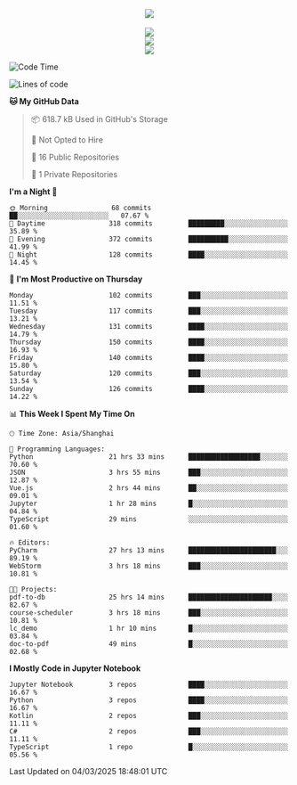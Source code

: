 <div align="center">
  <img src="https://readme-typing-svg.demolab.com?font=Zhi+Mang+Xing&size=40&pause=1000&color=000000&center=true&vCenter=true&lines=Baymax%E5%B0%8F%E6%8C%AF;Hello%20World"/><br/>
  <br/>
  <img src="https://skillicons.dev/icons?i=java,kotlin,python,c,cpp,html,css,javascript" /><br/>
  <img src="https://skillicons.dev/icons?i=spring,vue,pytorch,maven,gradle,mysql,sqlite,linux" /><br/>
  <img src="https://skillicons.dev/icons?i=idea,pycharm,webstorm,androidstudio,vscode,git,vim,md" /><br/>
</div>

<!--START_SECTION:waka-->
![Code Time](http://img.shields.io/badge/Code%20Time-685%20hrs%201%20min-blue)

![Lines of code](https://img.shields.io/badge/From%20Hello%20World%20I%27ve%20Written-6.0%20million%20lines%20of%20code-blue)

**🐱 My GitHub Data** 

> 📦 618.7 kB Used in GitHub's Storage 
 > 
> 🚫 Not Opted to Hire
 > 
> 📜 16 Public Repositories 
 > 
> 🔑 1 Private Repositories 
 > 
**I'm a Night 🦉** 

```text
🌞 Morning                68 commits          ██░░░░░░░░░░░░░░░░░░░░░░░   07.67 % 
🌆 Daytime                318 commits         █████████░░░░░░░░░░░░░░░░   35.89 % 
🌃 Evening                372 commits         ██████████░░░░░░░░░░░░░░░   41.99 % 
🌙 Night                  128 commits         ████░░░░░░░░░░░░░░░░░░░░░   14.45 % 
```
📅 **I'm Most Productive on Thursday** 

```text
Monday                   102 commits         ███░░░░░░░░░░░░░░░░░░░░░░   11.51 % 
Tuesday                  117 commits         ███░░░░░░░░░░░░░░░░░░░░░░   13.21 % 
Wednesday                131 commits         ████░░░░░░░░░░░░░░░░░░░░░   14.79 % 
Thursday                 150 commits         ████░░░░░░░░░░░░░░░░░░░░░   16.93 % 
Friday                   140 commits         ████░░░░░░░░░░░░░░░░░░░░░   15.80 % 
Saturday                 120 commits         ███░░░░░░░░░░░░░░░░░░░░░░   13.54 % 
Sunday                   126 commits         ████░░░░░░░░░░░░░░░░░░░░░   14.22 % 
```


📊 **This Week I Spent My Time On** 

```text
🕑︎ Time Zone: Asia/Shanghai

💬 Programming Languages: 
Python                   21 hrs 33 mins      ██████████████████░░░░░░░   70.60 % 
JSON                     3 hrs 55 mins       ███░░░░░░░░░░░░░░░░░░░░░░   12.87 % 
Vue.js                   2 hrs 44 mins       ██░░░░░░░░░░░░░░░░░░░░░░░   09.01 % 
Jupyter                  1 hr 28 mins        █░░░░░░░░░░░░░░░░░░░░░░░░   04.84 % 
TypeScript               29 mins             ░░░░░░░░░░░░░░░░░░░░░░░░░   01.60 % 

🔥 Editors: 
PyCharm                  27 hrs 13 mins      ██████████████████████░░░   89.19 % 
WebStorm                 3 hrs 18 mins       ███░░░░░░░░░░░░░░░░░░░░░░   10.81 % 

🐱‍💻 Projects: 
pdf-to-db                25 hrs 14 mins      █████████████████████░░░░   82.67 % 
course-scheduler         3 hrs 18 mins       ███░░░░░░░░░░░░░░░░░░░░░░   10.81 % 
lc_demo                  1 hr 10 mins        █░░░░░░░░░░░░░░░░░░░░░░░░   03.84 % 
doc-to-pdf               49 mins             █░░░░░░░░░░░░░░░░░░░░░░░░   02.68 % 
```

**I Mostly Code in Jupyter Notebook** 

```text
Jupyter Notebook         3 repos             ████░░░░░░░░░░░░░░░░░░░░░   16.67 % 
Python                   3 repos             ████░░░░░░░░░░░░░░░░░░░░░   16.67 % 
Kotlin                   2 repos             ███░░░░░░░░░░░░░░░░░░░░░░   11.11 % 
C#                       2 repos             ███░░░░░░░░░░░░░░░░░░░░░░   11.11 % 
TypeScript               1 repo              █░░░░░░░░░░░░░░░░░░░░░░░░   05.56 % 
```




 Last Updated on 04/03/2025 18:48:01 UTC
<!--END_SECTION:waka-->





